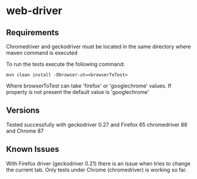 # web-driver

## Requirements

Chromedriver and geckodriver must be located in the same directory where maven command is executed

To run the tests execute the following command: 

```
mvn clean install -Dbrowser-ut=<browserToTest>
```
Where browserToTest can take 'firefox' or 'googlechrome' values. If property is not present the default value is 'googlechrome'

## Versions

Tested successfully with 
geckodriver 0.27 and Firefox 65
chromedriver 86 and Chrome 87

## Known Issues

With Firefox driver (geckodriver 0.21) there is an issue when tries to change the current tab. Only tests under Chrome (chromedriver) is working so far.


